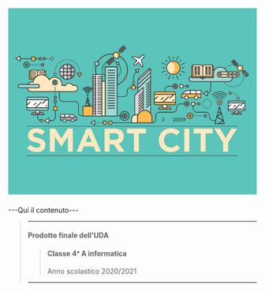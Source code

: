 ## ![Smart City](images/smartCity.jpeg)

---Qui il contenuto---

> ---
>
> #### Prodotto finale dell'UDA <br>
>
> > #### Classe 4ᵃ A informatica <br>
> >
> > Anno scolastico 2020/2021
>
> ---
